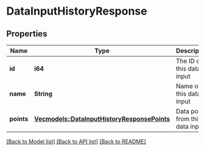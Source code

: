 # DataInputHistoryResponse

## Properties
Name | Type | Description | Notes
------------ | ------------- | ------------- | -------------
**id** | **i64** | The ID of this data input | [optional] [default to None]
**name** | **String** | Name of this data input | 
**points** | [**Vec<models::DataInputHistoryResponsePoints>**](DataInputHistoryResponse_points.md) | Data points from this data input | [optional] [default to None]

[[Back to Model list]](../README.md#documentation-for-models) [[Back to API list]](../README.md#documentation-for-api-endpoints) [[Back to README]](../README.md)


